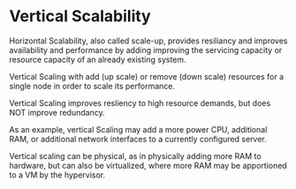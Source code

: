 # Vertical Scalability

Horizontal Scalability, also called scale-up, provides resiliancy and improves availability and performance by adding improving the servicing capacity or resource capacity of an already existing system.

Vertical Scaling with add (up scale) or remove (down scale) resources for a single node in order to scale its performance.

Vertical Scaling improves resliency to high resource demands, but does NOT improve redundancy.

As an example, vertical Scaling may add a more power CPU, additional RAM, or additional network interfaces to a currently configured server.

Vertical scaling can be physical, as in physically adding more RAM to hardware, but can also be virtualized, where more RAM may be apportioned to a VM by the hypervisor.